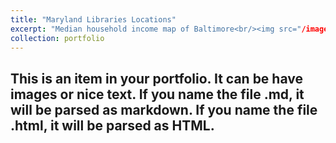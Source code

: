 ```yaml
---
title: "Maryland Libraries Locations"
excerpt: "Median household income map of Baltimore<br/><img src="/images/Maryland Libraries.png">"
collection: portfolio
---
```


This is an item in your portfolio. It can be have images or nice text. If you name the file .md, it will be parsed as markdown. If you name the file .html, it will be parsed as HTML. 
---
